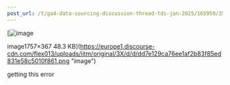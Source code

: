 ```yaml
---
post_url: /t/ga4-data-sourcing-discussion-thread-tds-jan-2025/165959/352
---
```

[![image](https://europe1.discourse-cdn.com/flex013/uploads/iitm/optimized/3X/d/d/dd7e129ca76ee1af2b83f85ed831e58c5010f861_2_690x144.png)

image1757×367 48.3 KB](https://europe1.discourse-cdn.com/flex013/uploads/iitm/original/3X/d/d/dd7e129ca76ee1af2b83f85ed831e58c5010f861.png "image")

  
getting this error